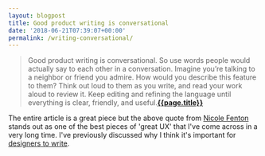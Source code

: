 ```yaml
---
layout: blogpost
title: Good product writing is conversational
date: '2018-06-21T07:39:07+00:00'
permalink: /writing-conversational/
---
```


>Good product writing is conversational. So use words people would actually say to each other in a conversation. Imagine you’re talking to a neighbor or friend you admire. How would you describe this feature to them? Think out loud to them as you write, and read your work aloud to review it. Keep editing and refining the language until everything is clear, friendly, and useful.**[{{page.title}}](https://medium.com/@jesseddy/tips-for-designers-to-become-better-copywriters-from-the-experts-part-1-cbd3720cbd88)**

The entire article is a great piece but the above quote from [Nicole Fenton](https://twitter.com/nicoleslaw?lang=en) stands out as one of the best pieces of 'great UX' that I've come across in a very long time. I've previously discussed why I think it's important for [designers to write](https://www.antonsten.com/designers-write/).
